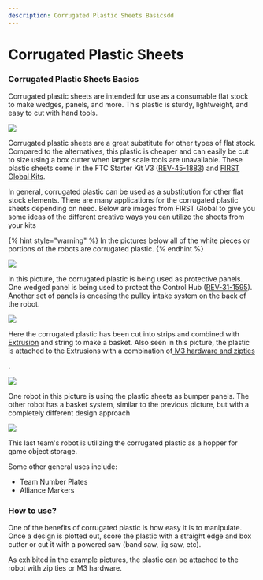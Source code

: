 ```yaml
---
description: Corrugated Plastic Sheets Basicsdd
---
```


# Corrugated Plastic Sheets

### Corrugated Plastic Sheets Basics <a href="#corrugated-plastic-sheets-basics" id="corrugated-plastic-sheets-basics"></a>

Corrugated plastic sheets are intended for use as a consumable flat stock to make wedges, panels, and more. This plastic is sturdy, lightweight, and easy to cut with hand tools.

![](https://2589213514-files.gitbook.io/\~/files/v0/b/gitbook-legacy-files/o/assets%2F-M5yw0n8IneF5-9ybLjT%2F-M8zoMdkzTteUMFd8w\_r%2F-M9-1DPnUUvg2sh-hwWi%2FCorrugated%20Plastic%20Sheet%20\(from%20online\).jpg?alt=media\&token=c0405c1c-28c0-4c39-b8a2-4eddb4bc39ec)

Corrugated plastic sheets are a great substitute for other types of flat stock. Compared to the alternatives, this plastic is cheaper and can easily be cut to size using a box cutter when larger scale tools are unavailable. These plastic sheets come in the FTC Starter Kit V3 ([REV-45-1883](https://www.revrobotics.com/rev-45-1883/)) and [FIRST Global Kits](https://www.revrobotics.com/first-global/).

In general, corrugated plastic can be used as a substitution for other flat stock elements. There are many applications for the corrugated plastic sheets depending on need. Below are images from FIRST Global to give you some ideas of the different creative ways you can utilize the sheets from your kits

{% hint style="warning" %}
In the pictures below all of the white pieces or portions of the robots are corrugated plastic.&#x20;
{% endhint %}

![](https://2589213514-files.gitbook.io/\~/files/v0/b/gitbook-legacy-files/o/assets%2F-M5yw0n8IneF5-9ybLjT%2F-M8vmWNQpIfKGFT4hhI0%2F-M8vq\_trLR0gBF-BGhEP%2F2S4A4950.JPG?alt=media\&token=bc83cc4b-ac33-4d08-871e-08dee04f915a)

In this picture, the corrugated plastic is being used as protective panels. One wedged panel is being used to protect the Control Hub ([REV-31-1595](https://www.revrobotics.com/rev-31-1595/)). Another set of panels is encasing the pulley intake system on the back of the robot.

![](https://2589213514-files.gitbook.io/\~/files/v0/b/gitbook-legacy-files/o/assets%2F-M5yw0n8IneF5-9ybLjT%2F-M8vmWNQpIfKGFT4hhI0%2F-M8vpHsKytt30RGLnd1O%2F2S4A6572.JPG?alt=media\&token=229f4f27-8359-4233-884e-7280533f8790)

Here the corrugated plastic has been cut into strips and combined with [Extrusion](https://www.revrobotics.com/ftc/structure/15mm-extrusion/) and string to make a basket. Also seen in this picture, the plastic is attached to the Extrusions with a combination of[ M3 hardware and zipties](https://www.revrobotics.com/ftc/hardware/fasteners/)

.

![](https://2589213514-files.gitbook.io/\~/files/v0/b/gitbook-legacy-files/o/assets%2F-M5yw0n8IneF5-9ybLjT%2F-M8vmWNQpIfKGFT4hhI0%2F-M8vpCAderZmKKFBZf5h%2F2S4A6666.JPG?alt=media\&token=2d1a13cc-0738-4b3c-907f-afd8122280b1)

One robot in this picture is using the plastic sheets as bumper panels. The other robot has a basket system, similar to the previous picture, but with a completely different design approach

![](https://2589213514-files.gitbook.io/\~/files/v0/b/gitbook-legacy-files/o/assets%2F-M5yw0n8IneF5-9ybLjT%2F-M8vmWNQpIfKGFT4hhI0%2F-M8vp3dzhkluk3axLoAe%2F2S4A4401.JPG?alt=media\&token=83e58298-1e34-4e2e-a768-dc41f23e1d3b)

This last team's robot is utilizing the corrugated plastic as a hopper for game object storage.&#x20;

Some other general uses include:

* Team Number Plates&#x20;
* Alliance Markers&#x20;

### How to use?

One of the benefits of corrugated plastic is how easy it is to manipulate. Once a design is plotted out, score the plastic with a straight edge and box cutter or cut it with a powered saw (band saw, jig saw, etc).

As exhibited in the example pictures, the plastic can be attached to the robot with zip ties or M3 hardware.&#x20;
